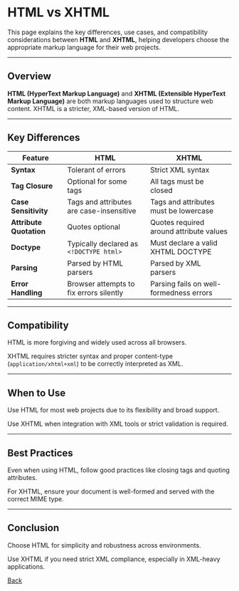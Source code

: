 # HTML vs XHTML

This page explains the key differences, use cases, and compatibility considerations between **HTML** and **XHTML**, helping developers choose the appropriate markup language for their web projects.

---

## Overview

**HTML (HyperText Markup Language)** and **XHTML (Extensible HyperText Markup Language)** are both markup languages used to structure web content. XHTML is a stricter, XML-based version of HTML.

---

## Key Differences

| Feature               | HTML                             | XHTML                                 |
|-----------------------|----------------------------------|----------------------------------------|
| **Syntax**            | Tolerant of errors               | Strict XML syntax                      |
| **Tag Closure**       | Optional for some tags           | All tags must be closed                |
| **Case Sensitivity**  | Tags and attributes are case-insensitive | Tags and attributes must be lowercase |
| **Attribute Quotation** | Quotes optional               | Quotes required around attribute values |
| **Doctype**           | Typically declared as `<!DOCTYPE html>` | Must declare a valid XHTML DOCTYPE     |
| **Parsing**           | Parsed by HTML parsers           | Parsed by XML parsers                  |
| **Error Handling**    | Browser attempts to fix errors silently | Parsing fails on well-formedness errors |

---

## Compatibility

HTML is more forgiving and widely used across all browsers.

XHTML requires stricter syntax and proper content-type (`application/xhtml+xml`) to be correctly interpreted as XML.

---

## When to Use

Use HTML for most web projects due to its flexibility and broad support.

Use XHTML when integration with XML tools or strict validation is required.

---

## Best Practices

Even when using HTML, follow good practices like closing tags and quoting attributes.

For XHTML, ensure your document is well-formed and served with the correct MIME type.

---

## Conclusion

Choose HTML for simplicity and robustness across environments.

Use XHTML if you need strict XML compliance, especially in XML-heavy applications.

[Back](https://github.com/hmislk/hmis/wiki)
